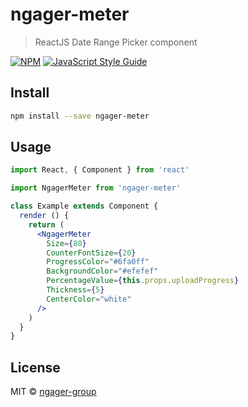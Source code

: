 # ngager-meter

> ReactJS Date Range Picker component

[![NPM](https://img.shields.io/npm/v/ngager-meter.svg)](https://www.npmjs.com/package/ngager-meter) [![JavaScript Style Guide](https://img.shields.io/badge/code_style-standard-brightgreen.svg)](https://standardjs.com)

## Install

```bash
npm install --save ngager-meter
```

## Usage

```jsx
import React, { Component } from 'react'

import NgagerMeter from 'ngager-meter'

class Example extends Component {
  render () {
    return (
      <NgagerMeter
        Size={80}
        CounterFontSize={20}
        ProgressColor="#6fa0ff"
        BackgroundColor="#efefef"
        PercentageValue={this.props.uploadProgress}
        Thickness={5}
        CenterColor="white"
      />
    )
  }
}
```

## License

MIT © [ngager-group](https://github.com/ngager-group)
